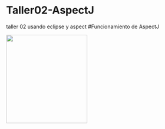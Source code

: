 # Taller02-AspectJ
taller 02 usando eclipse y aspect
#Funcionamiento de AspectJ
<p>
    <img src="imagenes/tt.jpg" width="220" height="240" />
</p>
